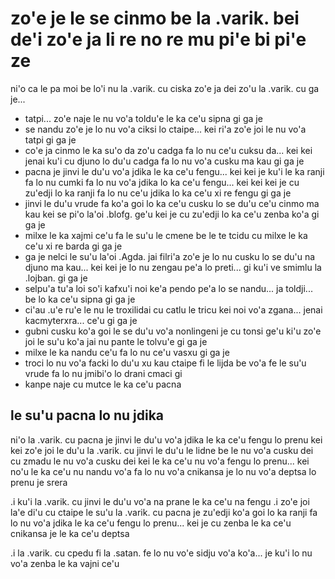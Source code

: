 zo'e je le se cinmo be la .varik. bei de'i zo'e ja li re no re mu pi'e bi pi'e ze
=================================================================================

ni'o ca le pa moi be lo'i nu la .varik. cu ciska zo'e ja dei zo'u la .varik. cu ga je...

* tatpi... zo'e naje le nu vo'a toldu'e le ka ce'u sipna gi ga je
* se nandu zo'e je lo nu vo'a ciksi lo ctaipe... kei ri'a zo'e joi le nu vo'a tatpi gi ga je
* co'e ja cinmo le ka su'o da zo'u cadga fa lo nu ce'u cuksu da... kei kei jenai ku'i cu djuno lo du'u cadga fa lo nu vo'a cusku ma kau gi ga je
* pacna je jinvi le du'u vo'a jdika le ka ce'u fengu... kei kei je ku'i le ka ranji fa lo nu cumki fa lo nu vo'a jdika lo ka ce'u fengu... kei kei kei je cu zu'edji lo ka ranji fa lo nu ce'u jdika lo ka ce'u xi re fengu gi ga je
* jinvi le du'u vrude fa ko'a goi lo ka ce'u cusku lo se du'u ce'u cinmo ma kau kei se pi'o la'oi .blofg. ge'u kei je cu zu'edji lo ka ce'u zenba ko'a gi ga je
* milxe le ka xajmi ce'u fa le su'u le cmene be le te tcidu cu milxe le ka ce'u xi re barda gi ga je
* ga je nelci le su'u la'oi .Agda. jai filri'a zo'e je lo nu cusku lo se du'u na djuno ma kau... kei kei je lo nu zengau pe'a lo preti... gi ku'i ve smimlu la .lojban. gi ga je
* selpu'a tu'a loi so'i kafxu'i noi ke'a pendo pe'a lo se nandu... ja toldji... be lo ka ce'u sipna gi ga je
* ci'au .u'e ru'e le nu le troxilidai cu catlu le tricu kei noi vo'a zgana... jenai kacmyterxra... ce'u gi ga je
* gubni cusku ko'a goi le se du'u vo'a nonlingeni je cu tonsi ge'u ki'u zo'e joi le su'u ko'a jai nu pante le tolvu'e gi ga je
* milxe le ka nandu ce'u fa lo nu ce'u vasxu gi ga je
* troci lo nu vo'a facki lo du'u xu kau ctaipe fi le lijda be vo'a fe le su'u vrude fa lo nu jmibi'o lo drani cmaci gi
* kanpe naje cu mutce le ka ce'u pacna

## le su'u pacna lo nu jdika
ni'o la .varik. cu pacna je jinvi le du'u vo'a jdika le ka ce'u fengu lo prenu kei kei zo'e joi le du'u la .varik. cu jinvi le du'u le lidne be le nu vo'a cusku dei cu zmadu le nu vo'a cusku dei kei le ka ce'u nu vo'a fengu lo prenu... kei no'u le ka ce'u nu nandu vo'a fa lo nu vo'a cnikansa je lo nu vo'a deptsa lo prenu je srera

.i ku'i la .varik. cu jinvi le du'u vo'a na prane le ka ce'u na fengu  .i zo'e joi la'e di'u cu ctaipe le su'u la .varik. cu pacna je zu'edji ko'a goi lo ka ranji fa lo nu vo'a jdika le ka ce'u fengu lo prenu... kei je cu zenba le ka ce'u cnikansa je le ka ce'u deptsa

.i la .varik. cu cpedu fi la .satan. fe lo nu vo'e sidju vo'a ko'a... je ku'i lo nu vo'a zenba le ka vajni ce'u
